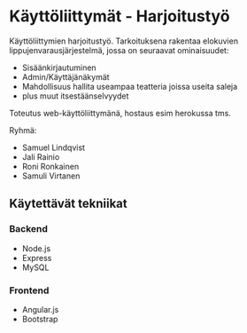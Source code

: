 # Käyttöliittymät - Harjoitustyö

Käyttöliittymien harjoitustyö. Tarkoituksena rakentaa elokuvien lippujenvarausjärjestelmä, jossa on seuraavat ominaisuudet:

- Sisäänkirjautuminen
- Admin/Käyttäjänäkymät
- Mahdollisuus hallita useampaa teatteria joissa useita saleja
- plus muut itsestäänselvyydet

Toteutus web-käyttöliittymänä, hostaus esim herokussa tms.

Ryhmä:

- Samuel Lindqvist
- Jali Rainio
- Roni Ronkainen
- Samuli Virtanen

## Käytettävät tekniikat

### Backend

- Node.js
- Express
- MySQL

### Frontend

- Angular.js
- Bootstrap
